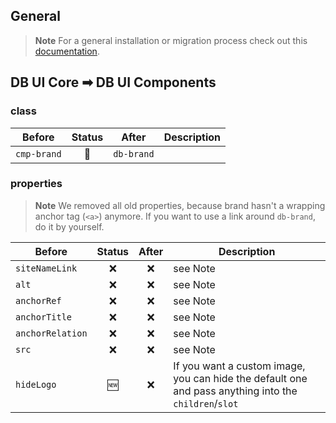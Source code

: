 ## General

> **Note**
> For a general installation or migration process check out this [documentation](https://www.npmjs.com/package/@db-ui/components).

## DB UI Core ➡ DB UI Components

### class

| Before      | Status | After      | Description |
| ----------- | :----: | ---------- | ----------- |
| `cmp-brand` |   🔁   | `db-brand` |             |

### properties

> **Note**
> We removed all old properties, because brand hasn't a wrapping anchor tag (`<a>`) anymore.
> If you want to use a link around `db-brand`, do it by yourself.

| Before           | Status | After | Description                                                                                           |
| ---------------- | :----: | :---: | ----------------------------------------------------------------------------------------------------- |
| `siteNameLink`   |   ❌   |  ❌   | see Note                                                                                              |
| `alt`            |   ❌   |  ❌   | see Note                                                                                              |
| `anchorRef`      |   ❌   |  ❌   | see Note                                                                                              |
| `anchorTitle`    |   ❌   |  ❌   | see Note                                                                                              |
| `anchorRelation` |   ❌   |  ❌   | see Note                                                                                              |
| `src`            |   ❌   |  ❌   | see Note                                                                                              |
| `hideLogo`       |   🆕   |  ❌   | If you want a custom image, you can hide the default one and pass anything into the `children`/`slot` |
